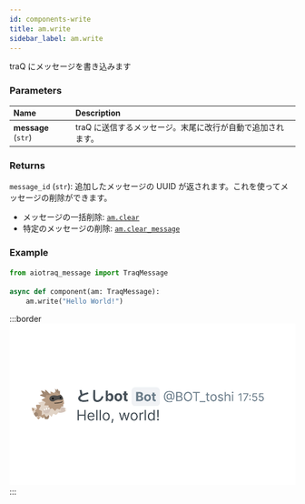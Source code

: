 ```yaml
---
id: components-write
title: am.write
sidebar_label: am.write
---
```


traQ にメッセージを書き込みます

### Parameters

| Name                | Description                                                 |
| :------------------ | :---------------------------------------------------------- |
| **message** (`str`) | traQ に送信するメッセージ。末尾に改行が自動で追加されます。 |

### Returns

`message_id` (`str`): 追加したメッセージの UUID が返されます。これを使ってメッセージの削除ができます。

- メッセージの一括削除: [`am.clear`](./am.clear.md)
- 特定のメッセージの削除: [`am.clear_message`](./am.clear_message.md)

### Example

```python
from aiotraq_message import TraqMessage

async def component(am: TraqMessage):
    am.write("Hello World!")
```

:::border
![am.write](./img/am.write.png)
:::
